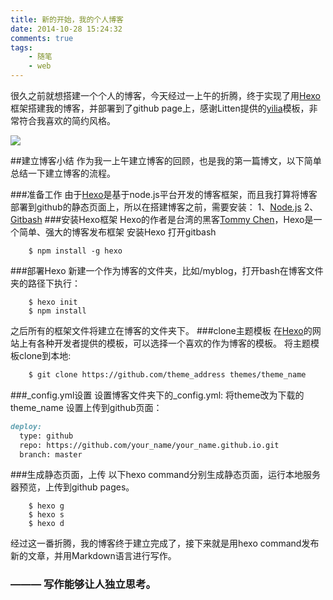 ```yaml
---
title: 新的开始，我的个人博客
date: 2014-10-28 15:24:32
comments: true
tags: 
	- 随笔
	- web
---
```

[hexo]: http://hexo.io/
[theme]: https://github.com/litten/hexo-theme-yilia/
[git]: https://github.com/
[node]: http://www.nodejs.org/
[author]: https://github.com/tommy351/

很久之前就想搭建一个个人的博客，今天经过一上午的折腾，终于实现了用[Hexo][hexo]框架搭建我的博客，并部署到了github page上，感谢Litten提供的[yilia][theme]模板，非常符合我喜欢的简约风格。

<img src="http://b.zol-img.com.cn/desk/bizhi/image/5/1600x900/1413443416301.jpg">

##建立博客小结
作为我一上午建立博客的回顾，也是我的第一篇博文，以下简单总结一下建立博客的流程。
<!--more-->
###准备工作
由于[Hexo][hexo]是基于node.js平台开发的博客框架，而且我打算将博客部署到github的静态页面上，所以在搭建博客之前，需要安装：
	1、[Node.js][node]
	2、[Gitbash][git]
###安装Hexo框架
Hexo的作者是台湾的黑客[Tommy Chen][author]，Hexo是一个简单、强大的博客发布框架
安装Hexo
打开gitbash
```
	$ npm install -g hexo
```
###部署Hexo
新建一个作为博客的文件夹，比如/myblog，打开bash在博客文件夹的路径下执行：
```
	$ hexo init
	$ npm install
```
之后所有的框架文件将建立在博客的文件夹下。
###clone主题模板
在[Hexo][hexo]的网站上有各种开发者提供的模板，可以选择一个喜欢的作为博客的模板。
将主题模板clone到本地:
``` bash
	$ git clone https://github.com/theme_address themes/theme_name
```
###_config.yml设置
设置博客文件夹下的_config.yml:
将theme改为下载的theme_name
设置上传到github页面：
``` markdown
deploy:
  type: github
  repo: https://github.com/your_name/your_name.github.io.git
  branch: master
```
###生成静态页面，上传
以下hexo command分别生成静态页面，运行本地服务器预览，上传到github pages。
```
	$ hexo g
	$ hexo s
	$ hexo d
```
经过这一番折腾，我的博客终于建立完成了，接下来就是用hexo command发布新的文章，并用Markdown语言进行写作。

### ——— 写作能够让人独立思考。